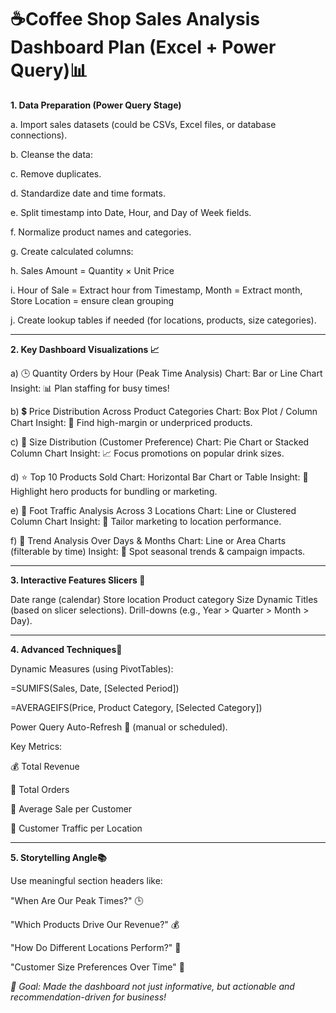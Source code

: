 # ☕Coffee Shop Sales Analysis Dashboard Plan (Excel + Power Query)📊

**1. Data Preparation (Power Query Stage)**

a. Import sales datasets (could be CSVs, Excel files, or database connections).

b. Cleanse the data:

c. Remove duplicates.

d. Standardize date and time formats.

e. Split timestamp into Date, Hour, and Day of Week fields.

f. Normalize product names and categories.

g. Create calculated columns:

h. Sales Amount = Quantity × Unit Price

i. Hour of Sale = Extract hour from Timestamp, Month = Extract month, Store Location = ensure clean grouping

j. Create lookup tables if needed (for locations, products, size categories).

---
**2. Key Dashboard Visualizations 📈**

a) 🕒 Quantity Orders by Hour (Peak Time Analysis) Chart: Bar or Line Chart Insight: 📊 Plan staffing for busy times!

b) 💲 Price Distribution Across Product Categories Chart: Box Plot / Column Chart Insight: 🎯 Find high-margin or underpriced products.

c) 🥤 Size Distribution (Customer Preference) Chart: Pie Chart or Stacked Column Chart Insight: 📈 Focus promotions on popular drink sizes.

d) ⭐ Top 10 Products Sold Chart: Horizontal Bar Chart or Table Insight: 🚀 Highlight hero products for bundling or marketing.

e) 🏪 Foot Traffic Analysis Across 3 Locations Chart: Line or Clustered Column Chart Insight: 🧠 Tailor marketing to location performance.

f) 📅 Trend Analysis Over Days & Months Chart: Line or Area Charts (filterable by time) Insight: 📆 Spot seasonal trends & campaign impacts.

---
**3. Interactive Features Slicers 🧩**

Date range (calendar) Store location Product category Size Dynamic Titles (based on slicer selections). Drill-downs (e.g., Year > Quarter > Month > Day).

---
**4. Advanced Techniques🧠**

Dynamic Measures (using PivotTables):

=SUMIFS(Sales, Date, [Selected Period])

=AVERAGEIFS(Price, Product Category, [Selected Category])

Power Query Auto-Refresh 🔄 (manual or scheduled).

Key Metrics:

💰 Total Revenue

🛒 Total Orders

🧾 Average Sale per Customer

🏪 Customer Traffic per Location

---
**5. Storytelling Angle📚**

Use meaningful section headers like:

"When Are Our Peak Times?" 🕒

"Which Products Drive Our Revenue?" 💰

"How Do Different Locations Perform?" 🏪

"Customer Size Preferences Over Time" 🥤

*🔔 Goal: Made the dashboard not just informative, but actionable and recommendation-driven for business!*
